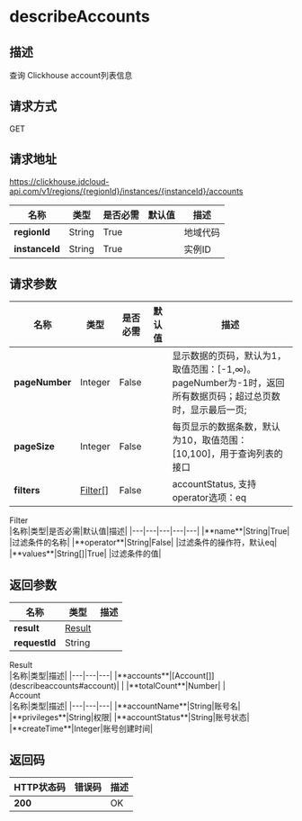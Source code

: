 # describeAccounts


## 描述
查询 Clickhouse account列表信息

## 请求方式
GET

## 请求地址
https://clickhouse.jdcloud-api.com/v1/regions/{regionId}/instances/{instanceId}/accounts

|名称|类型|是否必需|默认值|描述|
|---|---|---|---|---|
|**regionId**|String|True| |地域代码|
|**instanceId**|String|True| |实例ID|

## 请求参数
|名称|类型|是否必需|默认值|描述|
|---|---|---|---|---|
|**pageNumber**|Integer|False| |显示数据的页码，默认为1，取值范围：[-1,∞)。pageNumber为-1时，返回所有数据页码；超过总页数时，显示最后一页;|
|**pageSize**|Integer|False| |每页显示的数据条数，默认为10，取值范围：[10,100]，用于查询列表的接口|
|**filters**|[Filter[]](describeaccounts#filter)|False| |accountStatus, 支持operator选项：eq<br>|

<div id="filter">Filter</div>
|名称|类型|是否必需|默认值|描述|
|---|---|---|---|---|
|**name**|String|True| |过滤条件的名称|
|**operator**|String|False| |过滤条件的操作符，默认eq|
|**values**|String[]|True| |过滤条件的值|

## 返回参数
|名称|类型|描述|
|---|---|---|
|**result**|[Result](describeaccounts#result)| |
|**requestId**|String| |

<div id="result">Result</div>
|名称|类型|描述|
|---|---|---|
|**accounts**|[Account[]](describeaccounts#account)| |
|**totalCount**|Number| |
<div id="account">Account</div>
|名称|类型|描述|
|---|---|---|
|**accountName**|String|账号名|
|**privileges**|String|权限|
|**accountStatus**|String|账号状态|
|**createTime**|Integer|账号创建时间|

## 返回码
|HTTP状态码|错误码|描述|
|---|---|---|
|**200**||OK|

